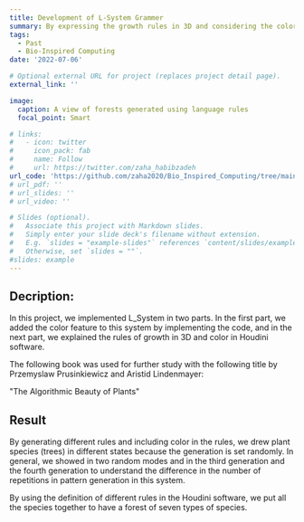 ```yaml
---
title: Development of L-System Grammer
summary: By expressing the growth rules in 3D and considering the color changes in our rules, we graphically represented a 3D forest consisting of at least five different plant species.
tags:
  - Past
  - Bio-Inspired Computing
date: '2022-07-06'

# Optional external URL for project (replaces project detail page).
external_link: ''

image:
  caption: A view of forests generated using language rules
  focal_point: Smart

# links:
#   - icon: twitter
#     icon_pack: fab
#     name: Follow
#     url: https://twitter.com/zaha_habibzadeh
url_code: 'https://github.com/zaha2020/Bio_Inspired_Computing/tree/main/L-System_Grammer'
# url_pdf: ''
# url_slides: ''
# url_video: ''

# Slides (optional).
#   Associate this project with Markdown slides.
#   Simply enter your slide deck's filename without extension.
#   E.g. `slides = "example-slides"` references `content/slides/example-slides.md`.
#   Otherwise, set `slides = ""`.
#slides: example
---
```



## Decription:

In this project, we implemented L_System in two parts. In the first part, we added the color feature to this system by implementing the code, and in the next part, we explained the rules of growth in 3D and color in Houdini software.

The following book was used for further study with the following title by Przemyslaw Prusinkiewicz and Aristid Lindenmayer:

"The Algorithmic Beauty of Plants"

## Result

By generating different rules and including color in the rules, we drew plant species (trees) in different states because the generation is set randomly. In general, we showed in two random modes and in the third generation and the fourth generation to understand the difference in the number of repetitions in pattern generation in this system.

By using the definition of different rules in the Houdini software, we put all the species together to have a forest of seven types of species.






